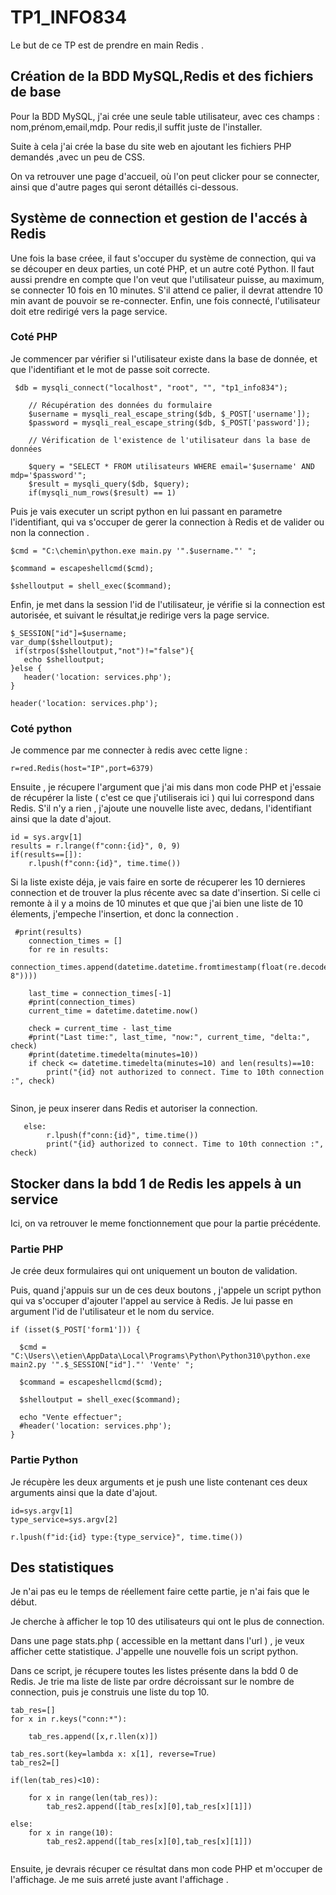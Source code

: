 # TP1_INFO834
Le but de ce TP est de prendre en main Redis .

## Création de la BDD MySQL,Redis et des fichiers de base

Pour la BDD MySQL, j'ai crée une seule table utilisateur, avec ces champs : nom,prénom,email,mdp. Pour redis,il suffit juste de l'installer.

Suite à cela j'ai crée la base du site web en ajoutant les fichiers PHP demandés ,avec un peu de CSS.

On va retrouver une page d'accueil, où l'on peut clicker pour se connecter, ainsi que d'autre pages qui seront détaillés ci-dessous.

## Système de connection et gestion de l'accés à Redis

Une fois la base créee, il faut s'occuper du système de connection, qui va se découper en deux parties, un coté PHP, et un autre coté Python. Il faut aussi prendre en compte que l'on veut que l'utilisateur puisse, au maximum, se connecter 10 fois en 10 minutes. S'il attend ce palier, il devrat attendre 10 min avant de pouvoir se re-connecter. Enfin, une fois connecté, l'utilisateur doit etre redirigé vers la page service.


### Coté PHP

Je commencer par vérifier si l'utilisateur existe dans la base de donnée, et que l'identifiant et le mot de passe soit correcte.
```
 $db = mysqli_connect("localhost", "root", "", "tp1_info834");

    // Récupération des données du formulaire
    $username = mysqli_real_escape_string($db, $_POST['username']);
    $password = mysqli_real_escape_string($db, $_POST['password']);

    // Vérification de l'existence de l'utilisateur dans la base de données
    
    $query = "SELECT * FROM utilisateurs WHERE email='$username' AND mdp='$password'";
    $result = mysqli_query($db, $query);
    if(mysqli_num_rows($result) == 1)
```

Puis je vais executer un script python en lui passant en parametre l'identifiant, qui va s'occuper de gerer la connection à Redis et de valider ou non  la connection .
```
$cmd = "C:\chemin\python.exe main.py '".$username."' ";
        
$command = escapeshellcmd($cmd);
      
$shelloutput = shell_exec($command);
```
Enfin, je met dans la session l'id de l'utilisateur, je vérifie si la connection est autorisée, et suivant le résultat,je redirige vers la page service.
```
$_SESSION["id"]=$username;
var_dump($shelloutput);
 if(strpos($shelloutput,"not")!="false"){
   echo $shelloutput;
}else {
   header('location: services.php');
}
       
header('location: services.php');
```

### Coté python
Je commence par me connecter à redis avec cette ligne : 
```
r=red.Redis(host="IP",port=6379)
```
Ensuite , je récupere l'argument que j'ai mis dans mon code PHP et j'essaie de récupérer la liste ( c'est ce que j'utiliserais ici ) qui lui correspond dans Redis. S'il n'y a rien , j'ajoute une nouvelle liste avec, dedans, l'identifiant ainsi que la date d'ajout.
```
id = sys.argv[1]
results = r.lrange(f"conn:{id}", 0, 9)
if(results==[]):
    r.lpush(f"conn:{id}", time.time())
```
Si la liste existe déja, je vais faire en sorte de récuperer les 10 dernieres connection et de trouver la plus récente avec sa date d'insertion. Si celle ci remonte à il y a moins de 10 minutes et que que j'ai bien une liste de 10 élements, j'empeche l'insertion, et donc la connection .
```
 #print(results)
    connection_times = []
    for re in results:
        connection_times.append(datetime.datetime.fromtimestamp(float(re.decode("utf-8"))))

    last_time = connection_times[-1]
    #print(connection_times)
    current_time = datetime.datetime.now()

    check = current_time - last_time
    #print("Last time:", last_time, "now:", current_time, "delta:", check)
    #print(datetime.timedelta(minutes=10))
    if check <= datetime.timedelta(minutes=10) and len(results)==10:
        print("{id} not authorized to connect. Time to 10th connection :", check)
        
```
Sinon, je peux inserer dans Redis et autoriser la connection.
```
   else:
        r.lpush(f"conn:{id}", time.time())
        print("{id} authorized to connect. Time to 10th connection :", check)
```

## Stocker dans la bdd 1 de Redis les appels à un service

Ici, on va retrouver le meme fonctionnement que pour la partie précédente.

### Partie PHP

Je crée deux formulaires qui ont uniquement un bouton de validation.

Puis, quand j'appuis sur un de ces deux boutons , j'appele un script python qui va s'occuper d'ajouter l'appel au service à Redis. Je lui passe en argument l'id de l'utilisateur et le nom du service.

```
if (isset($_POST['form1'])) {
 
  $cmd = "C:\Users\\etien\AppData\Local\Programs\Python\Python310\python.exe main2.py '".$_SESSION["id"]."' 'Vente' ";
        
  $command = escapeshellcmd($cmd);

  $shelloutput = shell_exec($command);

  echo "Vente effectuer";
  #header('location: services.php');
}
```

### Partie Python

Je récupère les deux arguments et je push une liste contenant ces deux arguments ainsi que la date d'ajout.

```
id=sys.argv[1]
type_service=sys.argv[2]

r.lpush(f"id:{id} type:{type_service}", time.time())
```

## Des statistiques 
Je n'ai pas eu le temps de réellement faire cette partie, je n'ai fais que le début. 

Je cherche à afficher le top 10 des utilisateurs qui ont le plus de connection.

Dans une page stats.php ( accessible en la mettant dans l'url ) , je veux afficher cette statistique. J'appelle une nouvelle fois un script python.

Dans ce script, je récupere toutes les listes présente dans la bdd 0 de Redis. Je trie ma liste de liste par ordre décroissant sur le nombre de connection, puis je construis une liste du top 10.

```
tab_res=[]
for x in r.keys("conn:*"):

    tab_res.append([x,r.llen(x)])

tab_res.sort(key=lambda x: x[1], reverse=True)
tab_res2=[]

if(len(tab_res)<10):

    for x in range(len(tab_res)):
        tab_res2.append([tab_res[x][0],tab_res[x][1]])
        
else:
    for x in range(10):
        tab_res2.append([tab_res[x][0],tab_res[x][1]])
        
```
Ensuite, je devrais récuper ce résultat dans mon code PHP et m'occuper de l'affichage. Je me suis arreté juste avant l'affichage .

